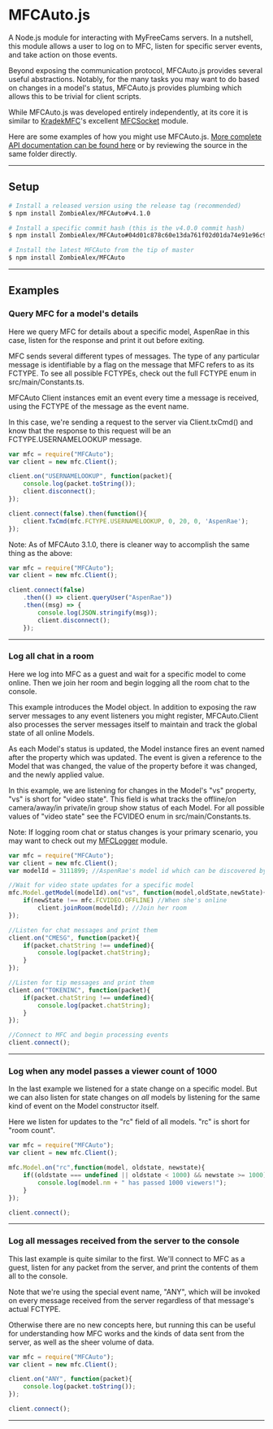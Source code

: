 # MFCAuto.js

A Node.js module for interacting with MyFreeCams servers. In a nutshell, this module allows a user to log on to MFC, listen for specific server events, and take action on those events.

Beyond exposing the communication protocol, MFCAuto.js provides several useful abstractions.  Notably, for the many tasks you may want to do based on changes in a model's status, MFCAuto.js provides plumbing which allows this to be trivial for client scripts.

While MFCAuto.js was developed entirely independently, at its core it is similar to [KradekMFC](https://github.com/KradekMFC)'s excellent [MFCSocket](https://github.com/KradekMFC/MFCSocket) module.

Here are some examples of how you might use MFCAuto.js.  [More complete API documentation can be found here](https://github.com/ZombieAlex/MFCAuto/tree/master/src/main) or by reviewing the source in the same folder directly.

------------

## Setup

```bash
# Install a released version using the release tag (recommended)
$ npm install ZombieAlex/MFCAuto#v4.1.0

# Install a specific commit hash (this is the v4.0.0 commit hash)
$ npm install ZombieAlex/MFCAuto#04d01c878c60e13da761f02d01da74e91e96c9fc

# Install the latest MFCAuto from the tip of master
$ npm install ZombieAlex/MFCAuto
```

------------

## Examples

### Query MFC for a model's details
Here we query MFC for details about a specific model, AspenRae in this case, listen for the response and print it out before exiting.

MFC sends several different types of messages.  The type of any particular message is identifiable by a flag on the message that MFC refers to as its FCTYPE.  To see all possible FCTYPEs, check out the full FCTYPE enum in src/main/Constants.ts.

MFCAuto Client instances emit an event every time a message is received, using the FCTYPE of the message as the event name.

In this case, we're sending a request to the server via Client.txCmd() and know that the response to this request will be an FCTYPE.USERNAMELOOKUP message.

```javascript
var mfc = require("MFCAuto");
var client = new mfc.Client();

client.on("USERNAMELOOKUP", function(packet){
    console.log(packet.toString());
    client.disconnect();
});

client.connect(false).then(function(){
    client.TxCmd(mfc.FCTYPE.USERNAMELOOKUP, 0, 20, 0, 'AspenRae');
});
```

Note: As of MFCAuto 3.1.0, there is cleaner way to accomplish the same thing as the above:

```javascript
var mfc = require("MFCAuto");
var client = new mfc.Client();

client.connect(false)
    .then(() => client.queryUser("AspenRae"))
    .then((msg) => {
        console.log(JSON.stringify(msg));
        client.disconnect();
    });
```

---

### Log all chat in a room
Here we log into MFC as a guest and wait for a specific model to come online.  Then we join her room and begin logging all the room chat to the console.

This example introduces the Model object.  In addition to exposing the raw server messages to any event listeners you might register, MFCAuto.Client also processes the server messages itself to maintain and track the global state of all online Models.

As each Model's status is updated, the Model instance fires an event named after the property which was updated.  The event is given a reference to the Model that was changed, the value of the property before it was changed, and the newly applied value.

In this example, we are listening for changes in the Model's "vs" property, "vs" is short for "video state".  This field is what tracks the offline/on camera/away/in private/in group show status of each Model.  For all possible values of "video state" see the FCVIDEO enum in src/main/Constants.ts.

Note: If logging room chat or status changes is your primary scenario, you may want to check out my [MFCLogger](https://github.com/ZombieAlex/MFCLogger) module.

```javascript
var mfc = require("MFCAuto");
var client = new mfc.Client();
var modelId = 3111899; //AspenRae's model id which can be discovered by running the previous example among other means

//Wait for video state updates for a specific model
mfc.Model.getModel(modelId).on("vs", function(model,oldState,newState){
    if(newState !== mfc.FCVIDEO.OFFLINE) //When she's online
        client.joinRoom(modelId); //Join her room
});

//Listen for chat messages and print them
client.on("CMESG", function(packet){
    if(packet.chatString !== undefined){
        console.log(packet.chatString);
    }
});

//Listen for tip messages and print them
client.on("TOKENINC", function(packet){
    if(packet.chatString !== undefined){
        console.log(packet.chatString);
    }
});

//Connect to MFC and begin processing events
client.connect();
```

---

### Log when any model passes a viewer count of 1000
In the last example we listened for a state change on a specific model.  But we can also listen for state changes on *all* models by listening for the same kind of event on the Model constructor itself.

Here we listen for updates to the "rc" field of all models.  "rc" is short for "room count".

```javascript
var mfc = require("MFCAuto");
var client = new mfc.Client();

mfc.Model.on("rc",function(model, oldstate, newstate){
    if((oldstate === undefined || oldstate < 1000) && newstate >= 1000){
        console.log(model.nm + " has passed 1000 viewers!");
    }
});

client.connect();
```

---

### Log all messages received from the server to the console

This last example is quite similar to the first.  We'll connect to MFC as a guest, listen for any packet from the server, and print the contents of them all to the console.

Note that we're using the special event name, "ANY", which will be invoked on every message received from the server regardless of that message's actual FCTYPE.

Otherwise there are no new concepts here, but running this can be useful for understanding how MFC works and the kinds of data sent from the server, as well as the sheer volume of data.

```javascript
var mfc = require("MFCAuto");
var client = new mfc.Client();

client.on("ANY", function(packet){
    console.log(packet.toString());
});

client.connect();
```

-----------------------

